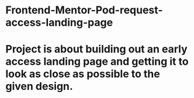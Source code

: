 # Frontend-Mentor-Pod-request-access-landing-page

# Project is about building out an early access landing page and getting it to look as close as possible to the given design.

